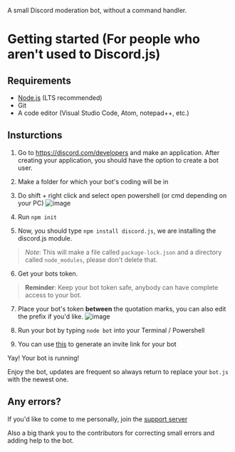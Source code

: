  A small Discord moderation bot, without a command handler.


# Getting started (For people who aren't used to Discord.js)

## Requirements

* [Node.js](https://nodejs.org/) (LTS recommended)
* Git
* A code editor (Visual Studio Code, Atom, notepad++, etc.)

## Insturctions

1. Go to https://discord.com/developers and make an application. After creating your application, you should have the option to create a bot user.

2. Make a folder for which your bot's coding will be in

3. Do shift + right click and select open powershell (or cmd depending on your PC)
![image](https://i.imgur.com/1quX9nB.png)

4. Run `npm init`

5. Now, you should type `npm install discord.js`, we are installing the discord.js module. 
> *Note*: This will make a file called `package-lock.json` and a directory called `node_modules`, please don't delete that.

6. Get your bots token.

> **Reminder**: Keep your bot token safe, anybody can have complete access to your bot.

7. Place your bot's token **between** the quotation marks, you can also edit the prefix if you'd like.
![image](https://i.imgur.com/dy7OSYW.png)

8. Run your bot by typing `node bot` into your Terminal / Powershell

9. You can use [this](https://discordapi.com/permissions.html#) to generate an invite link for your bot

Yay! Your bot is running!

Enjoy the bot, updates are frequent so always return to replace your `bot.js` with the newest one.


## Any errors?

If you'd like to come to me personally, join the [support server](https://discord.gg/t2nV9kBnch)

Also a big thank you to the contributors for correcting small errors and adding help to the bot.
